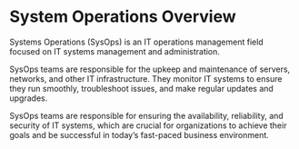 # System Operations Overview

Systems Operations (SysOps) is an IT operations management field focused on IT systems management and administration.

SysOps teams are responsible for the upkeep and maintenance of servers, networks, and other IT infrastructure. They monitor IT systems to ensure they run smoothly, troubleshoot issues, and make regular updates and upgrades.

SysOps teams are responsible for ensuring the availability, reliability, and security of IT systems, which are crucial for organizations to achieve their goals and be successful in today’s fast-paced business environment.
